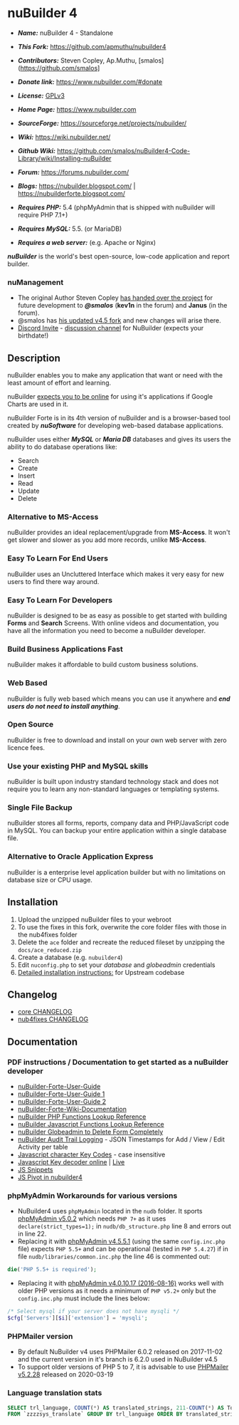 # nuBuilder 4

* ***Name:*** nuBuilder 4 - Standalone
* ***This Fork:*** https://github.com/apmuthu/nubuilder4
* ***Contributors:*** Steven Copley, Ap.Muthu, [smalos](https://github.com/smalos]
* ***Donate link:*** https://www.nubuilder.com/#donate
* ***License:*** [GPLv3](https://www.gnu.org/licenses/old-licenses/gpl-3.0.html)
* ***Home Page:*** https://www.nubuilder.com
* ***SourceForge:*** https://sourceforge.net/projects/nubuilder/
* ***Wiki:*** https://wiki.nubuilder.net/
* ***Github Wiki:*** https://github.com/smalos/nuBuilder4-Code-Library/wiki/Installing-nuBuilder
* ***Forum:*** https://forums.nubuilder.com/
* ***Blogs:*** https://nubuilder.blogspot.com/ | https://nubuilderforte.blogspot.com/

* ***Requires PHP:*** 5.4 (phpMyAdmin that is shipped with nuBuilder will require PHP 7.1+)
* ***Requires MySQL:*** 5.5. (or MariaDB)
* ***Requires a web server:*** (e.g. Apache or Nginx)

***nuBuilder*** is the world's best open-source, low-code application and report builder.

### nuManagement
* The original Author Steven Copley [has handed over the project](http://nubuilder.blogspot.com/2020/12/) for future development to ***@smalos*** (**kev1n** in the forum) and **Janus** (in the forum).
* @smalos has [his updated v4.5 fork](https://github.com/nuBuilder/nuBuilder-4.5) and new changes will arise there.
* [Discord Invite](https://discord.com/invite/KbHzgh3EbY) - [discussion channel](https://discord.com/channels/710460059359903804/710465287912292372) for NuBuilder (expects your birthdate!)

## Description

nuBuilder enables you to make any application that want or need with the least amount of effort and learning.

nuBuilder [expects you to be online](https://forums.nubuilder.com/viewtopic.php?f=19&t=10732) for using it's applications if Google Charts are used in it.

nuBuilder Forte is in its 4th version of nuBuilder and is a browser-based tool created by ***nuSoftware*** for developing web-based database applications.

nuBuilder uses either ***MySQL*** or ***Maria DB*** databases and gives its users the ability to do database operations like: 
* Search
* Create
* Insert
* Read
* Update
* Delete

### Alternative to MS-Access
nuBuilder provides an ideal replacement/upgrade from **MS-Access**. It won't get slower and slower as you add more records, unlike **MS-Access**.

### Easy To Learn For End Users
nuBuilder uses an Uncluttered Interface which makes it very easy for new users to find there way around.

### Easy To Learn For Developers
nuBuilder is designed to be as easy as possible to get started with building **Forms** and **Search** Screens. With online videos and documentation, you have all the information you need to become a nuBuilder developer.

### Build Business Applications Fast
nuBuilder makes it affordable to build custom business solutions.

### Web Based
nuBuilder is fully web based which means you can use it anywhere and ***end users do not need to install anything***.

### Open Source
nuBuilder is free to download and install on your own web server with zero licence fees.

### Use your existing PHP and MySQL skills
nuBuilder is built upon industry standard technology stack and does not require you to learn any non-standard languages or templating systems.

### Single File Backup
nuBuilder stores all forms, reports, company data and PHP/JavaScript code in MySQL. You can backup your entire application within a single database file.

### Alternative to Oracle Application Express
nuBuilder is a enterprise level application builder but with no limitations on database size or CPU usage.

## Installation

1. Upload the unzipped nuBuilder files to your webroot
1. To use the fixes in this fork, overwrite the core folder files with those in the nub4fixes folder
1. Delete the `ace` folder and recreate the reduced fileset by unzipping the `docs/ace_reduced.zip`
1. Create a database (e.g. `nubuilder4`)
1. Edit `nuconfig.php` to set your *database* and *globeadmin* credentials
1. [Detailed installation instructions:](https://github.com/smalos/nuBuilder4-Code-Library/wiki/Installing-nuBuilder) for Upstream codebase

## Changelog
* [core CHANGELOG](https://github.com/apmuthu/nubuilder4/blob/master/core/CHANGELOG.txt)
* [nub4fixes CHANGELOG](https://github.com/apmuthu/nubuilder4/blob/master/nub4fixes/CHANGELOG_nub4fixes.txt)

## Documentation

### PDF instructions / Documentation to get started as a nuBuilder developer

* [nuBuilder-Forte-User-Guide](https://www.nubuilder.com/pdf/nubuilder-forte-user-guide.pdf)
* [nuBuilder-Forte-User-Guide 1](https://sourceforge.net/projects/nubuilder/files/nuBuilderForte_UserGuide_OLD.pdf/download)
* [nuBuilder-Forte-User-Guide 2](https://sourceforge.net/projects/nubuilder/files/nuBuilderForte_UserGuide.pdf/download)
* [nuBuilder-Forte-Wiki-Documentation](https://wiki.nubuilder.net/nubuilderforte/index.php/Main_Page)
* [nuBuilder PHP Functions Lookup Reference](https://wiki.nubuilder.net/nubuilderforte/index.php/PHP)
* [nuBuilder Javascript Functions Lookup Reference](https://wiki.nubuilder.net/nubuilderforte/index.php/Javascript)
* [nuBuilder Globeadmin to Delete Form Completely](https://github.com/smalos/nuBuilder4-Code-Library/tree/master/codelib/globeadmin_delete_form_and_data)
* [nuBuilder Audit Trail Logging](https://wiki.nubuilder.net/nubuilderforte/index.php/Logging_Activity) - JSON Timestamps for Add / View / Edit Activity per table
* [Javascript character Key Codes](https://www.cambiaresearch.com/articles/15/javascript-char-codes-key-codes) - case insensitive
* [Javascript Key decoder online](https://github.com/wesbos/keycodes) | [Live](https://keycode.info/)
* [JS Snippets](https://1loc.dev/)
* [JS Pivot in nubuilder4](https://cdn.discordapp.com/attachments/710465287912292372/785888555872419840/nuBuilder_Pivot_table.pdf)

### phpMyAdmin Workarounds for various versions

* NuBuilder4 uses `phpMyAdmin` located in the `nudb` folder. It sports [phpMyAdmin v5.0.2](https://codeload.github.com/phpmyadmin/phpmyadmin/tar.gz/RELEASE_5_0_2) which needs `PHP 7+` as it uses `declare(strict_types=1);` in `nudb/db_structure.php` line 8 and errors out in line 22.
* Replacing it with [phpMyAdmin v4.5.5.1](https://codeload.github.com/phpmyadmin/phpmyadmin/tar.gz/RELEASE_4_5_5_1) (using the same `config.inc.php` file) expects `PHP 5.5+` and can be operational (tested in `PHP 5.4.27`) if in file `nudb/libraries/common.inc.php` the line 46 is commented out:
```php
die('PHP 5.5+ is required');
```
* Replacing it with [phpMyAdmin v4.0.10.17 (2016-08-16)](https://codeload.github.com/phpmyadmin/phpmyadmin/tar.gz/RELEASE_4_0_10_17) works well with older PHP versions as it needs a minimum of `PHP v5.2+` only but the `config.inc.php` must include the lines below:
```php
/* Select mysql if your server does not have mysqli */
$cfg['Servers'][$i]['extension'] = 'mysqli';
```

### PHPMailer version

* By default NuBuilder v4 uses PHPMailer 6.0.2 released on 2017-11-02 and the current version in it's branch is 6.2.0 used in NuBuilder v4.5
* To support older versions of PHP 5 to 7, it is advisable to use [PHPMailer v5.2.28](https://github.com/PHPMailer/PHPMailer/archive/v5.2.28.tar.gz) released on 2020-03-19

### Language translation stats

```sql
SELECT trl_language, COUNT(*) AS translated_strings, 211-COUNT(*) AS ToTranslate 
FROM `zzzzsys_translate` GROUP BY trl_language ORDER BY translated_strings DESC, trl_language ASC;
```

